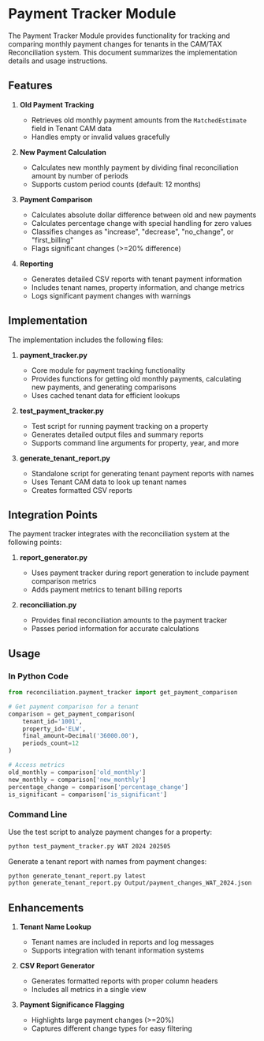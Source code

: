 # Payment Tracker Module

The Payment Tracker Module provides functionality for tracking and comparing monthly payment changes
for tenants in the CAM/TAX Reconciliation system. This document summarizes the implementation details
and usage instructions.

## Features

1. **Old Payment Tracking**
   - Retrieves old monthly payment amounts from the `MatchedEstimate` field in Tenant CAM data
   - Handles empty or invalid values gracefully

2. **New Payment Calculation**
   - Calculates new monthly payment by dividing final reconciliation amount by number of periods
   - Supports custom period counts (default: 12 months)

3. **Payment Comparison**
   - Calculates absolute dollar difference between old and new payments
   - Calculates percentage change with special handling for zero values
   - Classifies changes as "increase", "decrease", "no_change", or "first_billing"
   - Flags significant changes (>=20% difference)

4. **Reporting**
   - Generates detailed CSV reports with tenant payment information
   - Includes tenant names, property information, and change metrics
   - Logs significant payment changes with warnings

## Implementation

The implementation includes the following files:

1. **payment_tracker.py**
   - Core module for payment tracking functionality
   - Provides functions for getting old monthly payments, calculating new payments, and generating comparisons
   - Uses cached tenant data for efficient lookups

2. **test_payment_tracker.py**
   - Test script for running payment tracking on a property
   - Generates detailed output files and summary reports
   - Supports command line arguments for property, year, and more

3. **generate_tenant_report.py**
   - Standalone script for generating tenant payment reports with names
   - Uses Tenant CAM data to look up tenant names
   - Creates formatted CSV reports

## Integration Points

The payment tracker integrates with the reconciliation system at the following points:

1. **report_generator.py**
   - Uses payment tracker during report generation to include payment comparison metrics
   - Adds payment metrics to tenant billing reports

2. **reconciliation.py**
   - Provides final reconciliation amounts to the payment tracker
   - Passes period information for accurate calculations

## Usage

### In Python Code

```python
from reconciliation.payment_tracker import get_payment_comparison

# Get payment comparison for a tenant
comparison = get_payment_comparison(
    tenant_id='1001',
    property_id='ELW',
    final_amount=Decimal('36000.00'),
    periods_count=12
)

# Access metrics
old_monthly = comparison['old_monthly']
new_monthly = comparison['new_monthly']
percentage_change = comparison['percentage_change']
is_significant = comparison['is_significant']
```

### Command Line

Use the test script to analyze payment changes for a property:

```bash
python test_payment_tracker.py WAT 2024 202505
```

Generate a tenant report with names from payment changes:

```bash
python generate_tenant_report.py latest
python generate_tenant_report.py Output/payment_changes_WAT_2024.json
```

## Enhancements

1. **Tenant Name Lookup**
   - Tenant names are included in reports and log messages
   - Supports integration with tenant information systems

2. **CSV Report Generator**
   - Generates formatted reports with proper column headers
   - Includes all metrics in a single view

3. **Payment Significance Flagging**
   - Highlights large payment changes (>=20%)
   - Captures different change types for easy filtering